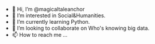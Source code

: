 - 👋 Hi, I’m @magicaltaleanchor
- 👀 I’m interested in Social&Humanities.
- 🌱 I’m currently learning Python.
- 💞️ I’m looking to collaborate on Who's knowing big data.
- 📫 How to reach me ...

<!---
magicaltaleanchor/magicaltaleanchor is a ✨ special ✨ repository because its `README.md` (this file) appears on your GitHub profile.
You can click the Preview link to take a look at your changes.
--->
